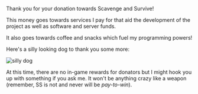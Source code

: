Thank you for your donation towards Scavenge and Survive!

This money goes towards services I pay for that aid the development of the
project as well as software and server funds.

It also goes towards coffee and snacks which fuel my programming powers!

Here's a silly looking dog to thank you some more:

![silly dog](http://img04.deviantart.net/4d77/i/2014/359/2/4/silly_christmas_dog__that_isn_t_christmas_themed__by_southclawjk-d8b5wld.jpg)

At this time, there are no in-game rewards for donators but I might hook you up
with something if you ask me. It won't be anything crazy like a weapon
(remember, SS is not and never will be _pay-to-win_).
